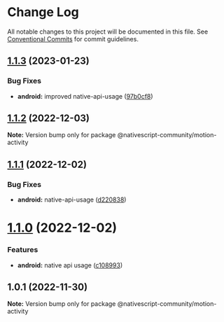 # Change Log

All notable changes to this project will be documented in this file.
See [Conventional Commits](https://conventionalcommits.org) for commit guidelines.

## [1.1.3](https://github.com/nativescript-community/motion-activity/compare/v1.1.2...v1.1.3) (2023-01-23)


### Bug Fixes

* **android:** improved native-api-usage ([97b0cf8](https://github.com/nativescript-community/motion-activity/commit/97b0cf8dcb3066d9427bb46e66612c561ea1628f))





## [1.1.2](https://github.com/nativescript-community/motion-activity/compare/v1.1.1...v1.1.2) (2022-12-03)

**Note:** Version bump only for package @nativescript-community/motion-activity





## [1.1.1](https://github.com/nativescript-community/motion-activity/compare/v1.1.0...v1.1.1) (2022-12-02)


### Bug Fixes

* **android:** native-api-usage ([d220838](https://github.com/nativescript-community/motion-activity/commit/d22083823dd5d83ad276d6bda1637783b3689f9f))





# [1.1.0](https://github.com/nativescript-community/motion-activity/compare/v1.0.1...v1.1.0) (2022-12-02)


### Features

* **android:** native api usage ([c108993](https://github.com/nativescript-community/motion-activity/commit/c108993d9adb81ff9f3c5193ede77a12b100b808))





## 1.0.1 (2022-11-30)

**Note:** Version bump only for package @nativescript-community/motion-activity
